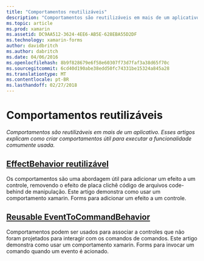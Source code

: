 ```yaml
---
title: "Comportamentos reutilizáveis"
description: "Comportamentos são reutilizáveis em mais de um aplicativo. Esses artigos explicam como criar comportamentos útil para executar a funcionalidade comumente usada."
ms.topic: article
ms.prod: xamarin
ms.assetid: DC9AA512-3624-4EE6-AB5E-628EBA55D2DF
ms.technology: xamarin-forms
author: davidbritch
ms.author: dabritch
ms.date: 04/06/2016
ms.openlocfilehash: 8b9f828679e6f58e60307f73d7faf3a38d65f70c
ms.sourcegitcommit: 6cd40d190abe38edd50fc74331be15324a845a28
ms.translationtype: MT
ms.contentlocale: pt-BR
ms.lasthandoff: 02/27/2018
---
```

# <a name="reusable-behaviors"></a>Comportamentos reutilizáveis

_Comportamentos são reutilizáveis em mais de um aplicativo. Esses artigos explicam como criar comportamentos útil para executar a funcionalidade comumente usada._

## <a name="reusable-effectbehavioreffect-behaviormd"></a>[EffectBehavior reutilizável](effect-behavior.md)

Os comportamentos são uma abordagem útil para adicionar um efeito a um controle, removendo o efeito de placa clichê código de arquivos code-behind de manipulação. Este artigo demonstra como usar um comportamento xamarin. Forms para adicionar um efeito a um controle.

## <a name="reusable-eventtocommandbehaviorevent-to-command-behaviormd"></a>[Reusable EventToCommandBehavior](event-to-command-behavior.md)

Comportamentos podem ser usados para associar a controles que não foram projetados para interagir com os comandos de comandos. Este artigo demonstra como usar um comportamento xamarin. Forms para invocar um comando quando um evento é acionado.

